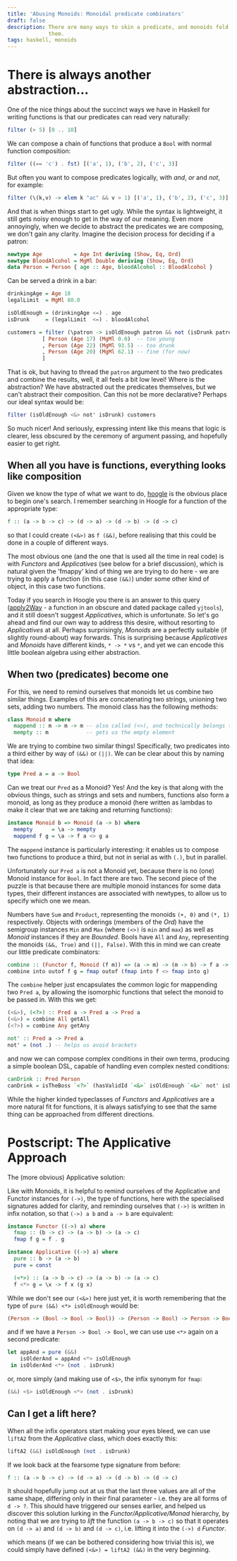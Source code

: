 ```yaml
---
title: 'Abusing Monoids: Monoidal predicate combinators'
draft: false
description: There are many ways to skin a predicate, and monoids fold into one of
             them.
tags: haskell, monoids
---
```


There is always another abstraction...
======================================

One of the nice things about the succinct ways we have in Haskell for writing
functions is that our predicates can read very naturally:

```haskell
filter (> 5) [0 .. 10]
```

We can compose a chain of functions that produce a `Bool` with normal function
composition: 

```haskell
filter ((== 'c') . fst) [('a', 1), ('b', 2), ('c', 3)]
```

But often you want to compose predicates logically, with _and_, _or_ and _not_,
for example:

```haskell
filter (\(k,v) -> elem k "ac" && v > 1) [('a', 1), ('b', 2), ('c', 3)]
```

And that is when things start to get ugly. While the syntax is lightweight, it
still gets noisy enough to get in the way of our meaning. Even more annoyingly,
when we decide to abstract the predicates we are composing, we don't gain any
clarity. Imagine the decision process for deciding if a patron:

```haskell
newtype Age          = Age Int deriving (Show, Eq, Ord)
newtype BloodAlcohol = MgMl Double deriving (Show, Eq, Ord)
data Person = Person { age :: Age, bloodAlcohol :: BloodAlcohol }
```

Can be served a drink in a bar:

```haskell
drinkingAge = Age 18
legalLimit  = MgMl 80.0

isOldEnough = (drinkingAge <=) . age
isDrunk     = (legalLimit  <=) . bloodAlcohol

customers = filter (\patron -> isOldEnough patron && not (isDrunk patron))
           [ Person (Age 17) (MgMl 0.0)  -- too young
           , Person (Age 22) (MgMl 93.5) -- too drunk
           , Person (Age 20) (MgMl 62.1) -- fine (for now)
           ]
```

That is ok, but having to thread the `patron` argument to the two predicates
and combine the results, well, it all feels a bit low level! Where is the
abstraction? We have abstracted out the predicates themselves, but we can't
abstract their composition. Can this not be more declarative? Perhaps our ideal
syntax would be:

```haskell
filter (isOldEnough <&> not' isDrunk) customers
```

So much nicer! And seriously, expressing intent like this means that logic is
clearer, less obscured by the ceremony of argument passing, and hopefully easier
to get right.

When all you have is functions, everything looks like composition
-------------------------------------------------------------------

Given we know the type of what we want to do, [hoogle][hoogle] is the obvious place to begin one's search. I remember searching in Hoogle for a
function of the appropriate type:

``` haskell
f :: (a -> b -> c) -> (d -> a) -> (d -> b) -> (d -> c)
```

so that I could create `(<&>)` as `f (&&)`, before realising
that this could be done in a couple of different ways.

The most obvious one (and the one that is used all the time in real code) is
with _Functors_ and _Applicatives_ (see below for a brief discussion), which is
natural given the 'fmappy' kind of thing we are trying to do here - we are trying to apply a function (in this case `(&&)`) under some other kind of object, in this case two functions.

Today if you search in Hoogle you there is an answer to this query
([apply2Way][apply2Way] - a function in an obscure and dated package called
`yjtools`), and it still doesn't suggest _Applicatives_, which is unfortunate.
So let's go ahead and find our own way to address this desire, without resorting
to _Applicatives_ at all. Perhaps surprisingly, _Monoids_ are a perfectly
suitable (if slightly round-about) way forwards. This is surprising because
_Applicatives_ and _Monoids_ have different kinds, `* -> *` vs `*`, and yet we
can encode this little boolean algebra using either abstraction.

When two (predicates) become one
-----------------------------------

For this, we need to remind ourselves that monoids let us combine two similar
things. Examples of this are concatenating two strings, unioning two sets,
adding two numbers. The monoid class has the following methods:

```haskell
class Monoid m where
  mappend :: m -> m -> m -- also called (<>), and technically belongs to Semigroup
  mempty :: m            -- gets us the empty element
```

We are trying to combine two similar things! Specifically, two predicates into a
third either by way of `(&&)` or `(||)`. We can be clear about this by naming
that idea:

```haskell
type Pred a = a -> Bool
```

Can we treat our `Pred` as a Monoid?  Yes! And the key is that along with the
obvious things, such as strings and sets and numbers, functions also form a
monoid, as long as they produce a monoid (here written as lambdas to make it
clear that we are taking and returning functions):

```haskell
instance Monoid b => Monoid (a -> b) where
  mempty      = \a -> mempty
  mappend f g = \a -> f a <> g a
```

The `mappend` instance is particularly interesting: it enables us to compose two
functions to produce a third, but not in serial as with `(.)`, but in parallel.

Unfortunately our `Pred a` is not a Monoid yet, because there is no (one) Monoid
instance for `Bool`. In fact there are two.  The second piece of the puzzle is
that because there are multiple monoid instances for some data types, their
different instances are associated with newtypes, to allow us to specify which
one we mean.

Numbers have `Sum` and `Product`, representing the monoids `(+, 0)` and `(*, 1)`
respectively. Objects with orderings (members of the _Ord_) have the semigroup
instances `Min` and `Max` (where `(<>)` is `min` and `max`) as well as _Monoid_
instances if they are _Bounded_. Bools have `All` and `Any`, representing the
monoids `(&&, True)` and `(||, False)`.  With this in mind we can create our
little predicate combinators:

```haskell
combine :: (Functor f, Monoid (f m)) => (a -> m) -> (m -> b) -> f a -> f a -> f b
combine into outof f g = fmap outof (fmap into f <> fmap into g)
```

The `combine` helper just encapsulates the common logic for mappending two `Pred
a`, by allowing the isomorphic functions that select the monoid to be passed in.
With this we get:

```haskell
(<&>), (<?>) :: Pred a -> Pred a -> Pred a
(<&>) = combine All getAll
(<?>) = combine Any getAny

not' :: Pred a -> Pred a
not' = (not .) -- helps us avoid brackets
```

and now we can compose complex conditions in their own terms, producing a simple
boolean DSL, capable of handling even complex nested conditions:

```haskell
canDrink :: Pred Person
canDrink = isTheBoss `<?>` (hasValidId `<&>` isOldEnough `<&>` not' isDrunk)
```

While the higher kinded typeclasses of _Functors_ and _Applicatives_ are a more
natural fit for functions, it is always satisfying to see that the same thing
can be approached from different directions.

Postscript: The Applicative Approach
===============

The (more obvious) Applicative solution:

Like with Monoids, it is helpful to remind ourselves of the Applicative and
Functor instances for `(->)`, the type of functions, here with the specialised
signatures added for clarity, and reminding ourselves that `(->)` is written in
infix notation, so that `(->) a b` and `a -> b` are equivalent:

```haskell
instance Functor ((->) a) where 
  fmap :: (b -> c) -> (a -> b) -> (a -> c)
  fmap f g = f . g

instance Applicative ((->) a) where
  pure :: b -> (a -> b)
  pure = const

  (<*>) :: (a -> b -> c) -> (a -> b) -> (a -> c)
  f <*> g = \x -> f x (g x)
```

While we don't see our `(<&>)` here just yet, it is worth remembering that the
type of `pure (&&) <*> isOldEnough` would be:

```haskell
(Person -> (Bool -> Bool -> Bool)) -> (Person -> Bool) -> Person -> Bool -> Bool
```

and if we have a `Person -> Bool -> Bool`, we can use use `<*>` again on a
second predicate:

```haskell
let appAnd = pure (&&)
    isOlderAnd = appAnd <*> isOldEnough
 in isOlderAnd <*> (not . isDrunk)
```

or, more simply (and making use of `<$>`, the infix synonym for `fmap`:

``` haskell
(&&) <$> isOldEnough <*> (not . isDrunk)
```

Can I get a lift here?
------------------------

When all the infix operators start making your eyes bleed, we can use `liftA2`
from the _Applicative_ class, which does exactly this:

``` haskell
liftA2 (&&) isOldEnough (not . isDrunk)
```

If we look back at the fearsome type signature from before:

``` haskell
f :: (a -> b -> c) -> (d -> a) -> (d -> b) -> (d -> c)
```

It should hopefully jump out at us that the last three values are all of the same
shape, differing only in their final parameter - i.e. they are all forms of
`d -> ?`. This should have triggered our senses earlier, and helped us discover
this solution lurking in the _Functor/Applicative/Monad_ hierarchy, by noting that
we are trying to _lift_ the function `(a -> b -> c)` so that it operates on
`(d -> a)` and `(d -> b)` and `(d -> c)`, i.e. lifting it into the `(->) d` _Functor_.

which means (if we can be bothered considering how trivial this is), we could
simply have defined `(<&>) = liftA2 (&&)` in the very beginning.

[hoogle]: https://hoogle.haskell.org/
[apply2Way]: https://hackage.haskell.org/package/yjtools-0.9.18/docs/Data-Function-Tools.html#v:apply2way

